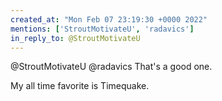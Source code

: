 ```yaml
---
created_at: "Mon Feb 07 23:19:30 +0000 2022"
mentions: ['StroutMotivateU', 'radavics']
in_reply_to: @StroutMotivateU
---
```


@StroutMotivateU @radavics That's a good one. 

My all time favorite is Timequake.